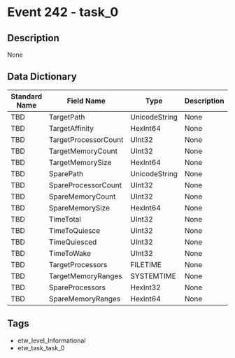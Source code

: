 # Event 242 - task_0

## Description
None

## Data Dictionary
|Standard Name|Field Name|Type|Description|Sample Value|
|---|---|---|---|---|
|TBD|TargetPath|UnicodeString|None|`None`|
|TBD|TargetAffinity|HexInt64|None|`None`|
|TBD|TargetProcessorCount|UInt32|None|`None`|
|TBD|TargetMemoryCount|UInt32|None|`None`|
|TBD|TargetMemorySize|HexInt64|None|`None`|
|TBD|SparePath|UnicodeString|None|`None`|
|TBD|SpareProcessorCount|UInt32|None|`None`|
|TBD|SpareMemoryCount|UInt32|None|`None`|
|TBD|SpareMemorySize|HexInt64|None|`None`|
|TBD|TimeTotal|UInt32|None|`None`|
|TBD|TimeToQuiesce|UInt32|None|`None`|
|TBD|TimeQuiesced|UInt32|None|`None`|
|TBD|TimeToWake|UInt32|None|`None`|
|TBD|TargetProcessors|FILETIME|None|`None`|
|TBD|TargetMemoryRanges|SYSTEMTIME|None|`None`|
|TBD|SpareProcessors|HexInt32|None|`None`|
|TBD|SpareMemoryRanges|HexInt64|None|`None`|

## Tags
* etw_level_Informational
* etw_task_task_0